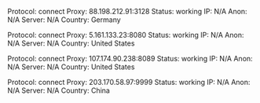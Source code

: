 Protocol: connect
Proxy: 88.198.212.91:3128
Status: working
IP: N/A
Anon: N/A
Server: N/A
Country: Germany

Protocol: connect
Proxy: 5.161.133.23:8080
Status: working
IP: N/A
Anon: N/A
Server: N/A
Country: United States

Protocol: connect
Proxy: 107.174.90.238:8089
Status: working
IP: N/A
Anon: N/A
Server: N/A
Country: United States

Protocol: connect
Proxy: 203.170.58.97:9999
Status: working
IP: N/A
Anon: N/A
Server: N/A
Country: China

